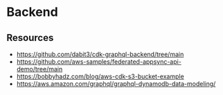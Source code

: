 # Backend

## Resources

- https://github.com/dabit3/cdk-graphql-backend/tree/main
- https://github.com/aws-samples/federated-appsync-api-demo/tree/main
- https://bobbyhadz.com/blog/aws-cdk-s3-bucket-example
- https://aws.amazon.com/graphql/graphql-dynamodb-data-modeling/

